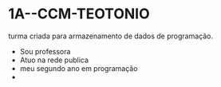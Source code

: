# 1A--CCM-TEOTONIO
turma criada para armazenamento de dados de programação. 
- Sou professora
- Atuo na rede publica
- meu segundo ano em programação
- 
